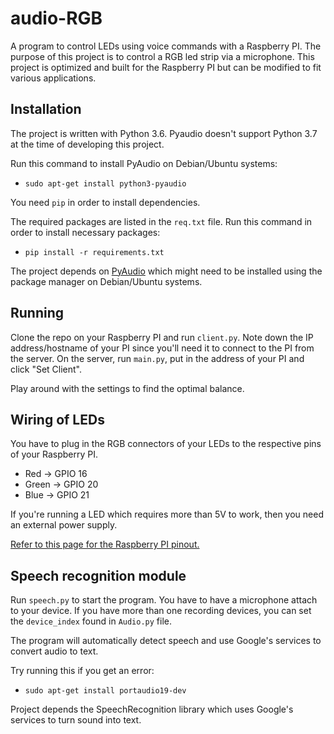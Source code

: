 # audio-RGB

A program to control LEDs using voice commands with a Raspberry PI. The purpose of this project is to control a RGB led strip via a microphone.
This project is optimized and built for the Raspberry PI but can be modified to fit various applications.

## Installation

The project is written with Python 3.6. Pyaudio doesn't support Python 3.7 at the time of developing this project.

Run this command to install PyAudio on Debian/Ubuntu systems:

-   `sudo apt-get install python3-pyaudio`

You need `pip` in order to install dependencies.

The required packages are listed in the `req.txt` file.
Run this command in order to install necessary packages:

-   `pip install -r requirements.txt`

The project depends on [PyAudio](http://people.csail.mit.edu/hubert/pyaudio/) which might need to be installed using the package manager on Debian/Ubuntu systems.

## Running

Clone the repo on your Raspberry PI and run `client.py`. Note down the IP address/hostname of your PI since you'll need it to connect to the PI from the server.
On the server, run `main.py`, put in the address of your PI and click "Set Client".

Play around with the settings to find the optimal balance.

## Wiring of LEDs

You have to plug in the RGB connectors of your LEDs to the respective pins of your Raspberry PI.

-   Red -> GPIO 16
-   Green -> GPIO 20
-   Blue -> GPIO 21

If you're running a LED which requires more than 5V to work, then you need an external power supply.

[Refer to this page for the Raspberry PI pinout.](https://pinout.xyz/)

## Speech recognition module

Run `speech.py` to start the program. You have to have a microphone attach to your device. If you have more than one recording devices, you can set the `device_index` found in `Audio.py` file.

The program will automatically detect speech and use Google's services to convert audio to text.

Try running this if you get an error:

-   `sudo apt-get install portaudio19-dev`

Project depends the SpeechRecognition library which uses Google's services to turn sound into text.
